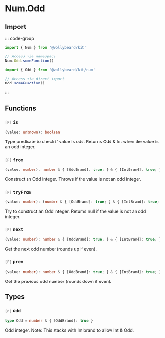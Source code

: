 # Num.Odd

## Import

::: code-group

```typescript [Namespace]
import { Num } from '@wollybeard/kit'

// Access via namespace
Num.Odd.someFunction()
```

```typescript [Barrel]
import { Odd } from '@wollybeard/kit/num'

// Access via direct import
Odd.someFunction()
```

:::

## Functions

### <span style="opacity: 0.6; font-weight: normal; font-size: 0.85em;">`[F]`</span> `is`

```typescript
(value: unknown): boolean
```

<SourceLink href="https://github.com/jasonkuhrt/kit/blob/main/./src/domains/num/odd/odd.ts#L21" />

Type predicate to check if value is odd. Returns Odd & Int when the value is an odd integer.

### <span style="opacity: 0.6; font-weight: normal; font-size: 0.85em;">`[F]`</span> `from`

```typescript
(value: number): number & { [OddBrand]: true; } & { [IntBrand]: true; }
```

<SourceLink href="https://github.com/jasonkuhrt/kit/blob/main/./src/domains/num/odd/odd.ts#L29" />

Construct an Odd integer. Throws if the value is not an odd integer.

### <span style="opacity: 0.6; font-weight: normal; font-size: 0.85em;">`[F]`</span> `tryFrom`

```typescript
(value: number): (number & { [OddBrand]: true; } & { [IntBrand]: true; }) | null
```

<SourceLink href="https://github.com/jasonkuhrt/kit/blob/main/./src/domains/num/odd/odd.ts#L43" />

Try to construct an Odd integer. Returns null if the value is not an odd integer.

### <span style="opacity: 0.6; font-weight: normal; font-size: 0.85em;">`[F]`</span> `next`

```typescript
(value: number): number & { [OddBrand]: true; } & { [IntBrand]: true; }
```

<SourceLink href="https://github.com/jasonkuhrt/kit/blob/main/./src/domains/num/odd/odd.ts#L50" />

Get the next odd number (rounds up if even).

### <span style="opacity: 0.6; font-weight: normal; font-size: 0.85em;">`[F]`</span> `prev`

```typescript
(value: number): number & { [OddBrand]: true; } & { [IntBrand]: true; }
```

<SourceLink href="https://github.com/jasonkuhrt/kit/blob/main/./src/domains/num/odd/odd.ts#L58" />

Get the previous odd number (rounds down if even).

## Types

### <span style="opacity: 0.6; font-weight: normal; font-size: 0.85em;">`[∩]`</span> `Odd`

```typescript
type Odd = number & { [OddBrand]: true }
```

<SourceLink href="https://github.com/jasonkuhrt/kit/blob/main/./src/domains/num/odd/odd.ts#L15" />

Odd integer. Note: This stacks with Int brand to allow Int & Odd.
